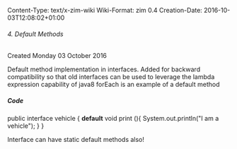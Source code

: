 Content-Type: text/x-zim-wiki
Wiki-Format: zim 0.4
Creation-Date: 2016-10-03T12:08:02+01:00

###### 4. Default Methods ######
Created Monday 03 October 2016

Default method implementation in interfaces.
Added for backward compatibility so that old interfaces can be used to leverage the lambda expression capability of java8
	forEach is an example of a default method


##### Code #####

public interface vehicle {
	**default** void print (){
		System.out.println("I am a vehicle");
	}
}

Interface can have static default methods also!

